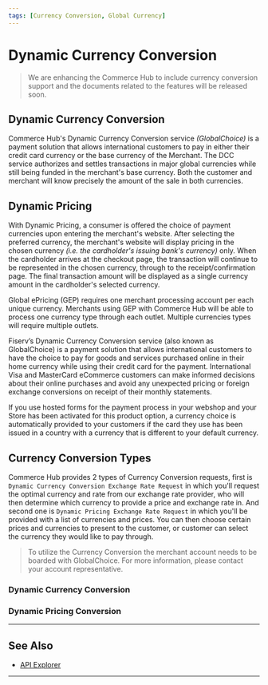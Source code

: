 ```yaml
---
tags: [Currency Conversion, Global Currency]
---
```


# Dynamic Currency Conversion

<!-- theme: danger -->
> We are enhancing the Commerce Hub to include currency conversion support and the documents related to the features will be released soon.

## Dynamic Currency Conversion

Commerce Hub's Dynamic Currency Conversion service *(GlobalChoice)* is a payment solution that allows international customers to pay in either their credit card currency or the base currency of the Merchant. The DCC service authorizes and settles transactions in major global currencies while still being funded in the merchant's base currency. Both the customer and merchant will know precisely the amount of the sale in both currencies.

## Dynamic Pricing

With Dynamic Pricing, a consumer is offered the choice of payment currencies upon entering the merchant's website. After selecting the preferred currency, the merchant's website will display pricing in the chosen currency *(i.e. the cardholder's issuing bank's currency)* only. When the cardholder arrives at the checkout page, the transaction will continue to be represented in the chosen currency, through to the receipt/confirmation page. The final transaction amount will be displayed as a single currency amount in the cardholder's selected currency.

Global ePricing (GEP) requires one merchant processing account per each unique currency.  Merchants using GEP with Commerce Hub will be able to process one currency type through each outlet. Multiple currencies types will require multiple outlets.

Fiserv’s Dynamic Currency Conversion service (also known as GlobalChoice) is a payment solution that allows international customers to have the choice to pay for goods and services purchased online in their home currency while using their credit card for the payment. International Visa and MasterCard eCommerce customers can make informed decisions about their online purchases and avoid any unexpected pricing or foreign exchange conversions on receipt of their monthly statements.

If you use hosted forms for the payment process in your webshop and your Store has been activated for this product option, a currency choice is automatically provided to your customers if the card they use has been issued in a country with a currency that is different to your default currency.

## Currency Conversion Types

Commerce Hub provides 2 types of Currency Conversion requests, first is `Dynamic Currency Conversion Exchange Rate Request` in which you'll request the optimal currency and rate from our exchange rate provider, who will then determine which currency to provide a price and exchange rate in. And second one is `Dynamic Pricing Exchange Rate Request` in which you'll be provided with a list of currencies and prices. You can then choose certain prices and currencies to present to the customer, or customer can select the currency they would like to pay through.

<!-- theme: info -->
> To utilize the Currency Conversion the merchant account needs to be boarded with GlobalChoice. For more information, please contact your account representative.



### Dynamic Currency Conversion



### Dynamic Pricing Conversion


---

## See Also

- [API Explorer](../api/?type=post&path=/payments/v1/charges)

---
